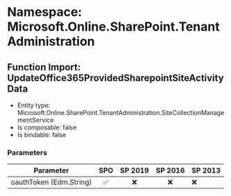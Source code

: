 # Namespace: Microsoft.Online.SharePoint.TenantAdministration

## Function Import: UpdateOffice365ProvidedSharepointSiteActivityData

- Entity type: Microsoft.Online.SharePoint.TenantAdministration.SiteCollectionManagementService
- Is composable: false
- Is bindable: false

### Parameters

Parameter | SPO | SP 2019 | SP 2016 | SP 2013
----------|:---:|:-------:|:-------:|:-------
oauthToken (Edm.String) | ✅ | ❌ | ❌ | ❌
